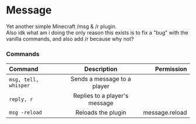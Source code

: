 # Message

Yet another simple Minecraft /msg & /r plugin.  
Also idk what am i doing the only reason this exists is to fix a "bug" with the vanilla commands, and also add /r because why not?

### Commands

| Command              |          Description          |     Permission |
|:---------------------|:-----------------------------:|---------------:|
| `msg, tell, whisper` |  Sends a message to a player  |                |
| `reply, r`           | Replies to a player's message |                |
| `msg -reload`        |      Reloads the plugin       | message.reload |
